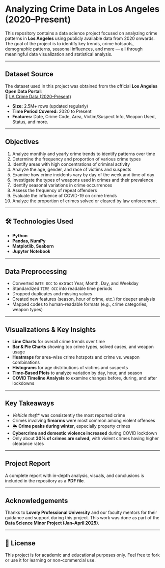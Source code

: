 #  Analyzing Crime Data in Los Angeles (2020–Present)

This repository contains a data science project focused on analyzing crime patterns in **Los Angeles** using publicly available data from 2020 onwards. The goal of the project is to identify key trends, crime hotspots, demographic patterns, seasonal influences, and more — all through meaningful data visualization and statistical analysis.

---

##  Dataset Source

The dataset used in this project was obtained from the official **Los Angeles Open Data Portal**:  
🔗 [LA Crime Data (2020–Present)](https://data.lacity.org/Public-Safety/Crime-Data-from-2020-to-Present/2nrs-mtv8)

- **Size:** 2.5M+ rows (updated regularly)  
- **Time Period Covered:** 2020 to Present  
- **Features:** Date, Crime Code, Area, Victim/Suspect Info, Weapon Used, Status, and more.

---

##  Objectives

1. Analyze monthly and yearly crime trends to identify patterns over time  
2. Determine the frequency and proportion of various crime types  
3. Identify areas with high concentrations of criminal activity  
4. Analyze the age, gender, and race of victims and suspects  
5. Examine how crime incidents vary by day of the week and time of day  
6. Investigate the types of weapons used in crimes and their prevalence  
7. Identify seasonal variations in crime occurrences  
8. Assess the frequency of repeat offenders  
9. Evaluate the influence of COVID-19 on crime trends  
10. Analyze the proportion of crimes solved or cleared by law enforcement  

---

## 🛠️ Technologies Used

- **Python**  
- **Pandas, NumPy**  
- **Matplotlib, Seaborn**  
- **Jupyter Notebook**

---

##  Data Preprocessing

- Converted `DATE OCC` to extract Year, Month, Day, and Weekday  
- Standardized `TIME OCC` into readable time periods  
- Dropped duplicates and missing values  
- Created new features (season, hour of crime, etc.) for deeper analysis  
- Mapped codes to human-readable formats (e.g., crime categories, weapon types)

---

##  Visualizations & Key Insights

- **Line Charts** for overall crime trends over time  
- **Bar & Pie Charts** showing top crime types, solved cases, and weapon usage  
- **Heatmaps** for area-wise crime hotspots and crime vs. weapon combinations  
- **Histograms** for age distributions of victims and suspects  
- **Time-Based Plots** to analyze variation by day, hour, and season  
- **COVID Timeline Analysis** to examine changes before, during, and after lockdowns  

---

##  Key Takeaways

- *Vehicle theft** was consistently the most reported crime  
-  Crimes involving **firearms** were most common among violent offenses  
- 🌦 **Crime peaks during winter**, especially property crimes  
-  **Cybercrime and domestic violence increased** during COVID lockdown  
-  Only about **30% of crimes are solved**, with violent crimes having higher clearance rates  

---

##  Project Report

A complete report with in-depth analysis, visuals, and conclusions is included in the repository as a **PDF file**.

---

##  Acknowledgements

Thanks to **Lovely Professional University** and our faculty mentors for their guidance and support during this project. This work was done as part of the **Data Science Minor Project (Jan–April 2025)**.

---

## 📎 License

This project is for academic and educational purposes only. Feel free to fork or use it for learning or non-commercial use.
